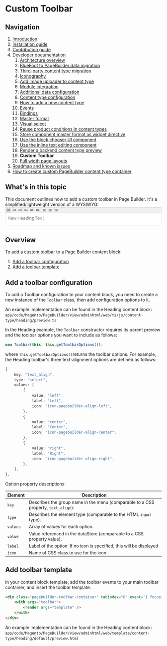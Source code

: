 # Custom Toolbar

## Navigation

1. [Introduction]
2. [Installation guide]
3. [Contribution guide]
4. [Developer documentation]
    1. [Architecture overview]
    1. [BlueFoot to PageBuilder data migration]
    1. [Third-party content type migration]
    1. [Iconography]
    1. [Add image uploader to content type]
    1. [Module integration]
    1. [Additional data configuration]
    1. [Content type configuration]
    1. [How to add a new content type]
    1. [Events]
    1. [Bindings]
    1. [Master format]
    1. [Visual select] 
    1. [Reuse product conditions in content types]
    1. [Store component master format as widget directive]
    1. [Use the block chooser UI component]
    1. [Use the inline text editing component]
    1. [Render a backend content type preview]
    1. **Custom Toolbar**
    1. [Full width page layouts]
5. [Roadmap and known issues]
6. [How to create custom PageBuilder content type container]

[Introduction]: README.md
[Contribution guide]: CONTRIBUTING.md
[Installation guide]: install.md
[Developer documentation]: developer-documentation.md
[Architecture overview]: architecture-overview.md
[BlueFoot to PageBuilder data migration]: bluefoot-data-migration.md
[Third-party content type migration]: new-content-type-example.md
[Iconography]: iconography.md
[Add image uploader to content type]: image-uploader.md
[Module integration]: module-integration.md
[Additional data configuration]: custom-configuration.md
[Content type configuration]: content-type-configuration.md
[How to add a new content type]: how-to-add-new-content-type.md
[Events]: events.md
[Bindings]: bindings.md
[Master format]: master-format.md
[Visual select]: visual-select.md
[Reuse product conditions in content types]: product-conditions.md
[Store component master format as widget directive]: widget-directive.md
[Use the block chooser UI component]: block-chooser-component.md
[Use the inline text editing component]: inline-editing-component.md
[Render a backend content type preview]: content-type-preview.md
[Custom Toolbar]: toolbar.md
[Full width page layouts]: full-width-page-layouts.md
[Add image uploader to content type]: image-uploader.md
[Roadmap and Known Issues]: roadmap.md
[How to create custom PageBuilder content type container]: how-to-create-custom-content-type-container.md

## What's in this topic
This document outlines how to add a custom toolbar in Page Builder. It's a simplified/lightweight version of a WYSIWYG:
![Page Builder toolbar](images/toolbar.png)

## Overview

To add a custom toolbar to a Page Builder content block:
1. [Add a toolbar configuration](#toolbarConfig)
2. [Add a toolbar template](#toolbarTpl)

## Add a toolbar configuration

To add a Toolbar configuration to your content block, you need to create a new instance of the `Toolbar` class, then add configuration options to it. 

An example implementation can be found in the Heading content block:
`app/code/Magento/PageBuilder/view/adminhtml/web/ts/js/content-type/heading/preview.ts`

In the Heading example, the `Toolbar` constructor requires its parent preview and the toolbar options you want to include as follows:

```javascript
new Toolbar(this, this.getToolbarOptions());
```

where `this.getToolbarOptions()`returns the toolbar options. For example, the Heading toolbar's three text-alignment options are defined as follows:

```typescript
{
    key: "text_align",
    type: "select",
    values: [
        {
            value: "left",
            label: "Left",
            icon: "icon-pagebuilder-align-left",
        },
        {
            value: "center",
            label: "Center",
            icon: "icon-pagebuilder-align-center",
        },
        {
            value: "right",
            label: "Right",
            icon: "icon-pagebuilder-align-right",
        },
    ],
},
```
Option property descriptions:

| Element             | Description                                                                        |
| ------------------- | ---------------------------------------------------------------------------------- |
| `key`               | Describes the group name in the menu (comparable to a CSS property, `text_align`). |
| `type`              | Describes the element type (comparable to the HTML `input` type).                  |
| `values`            | Array of values for each option.                                                   |
| `value`             | Value referenced in the dataStore (comparable to a CSS property value).            |
| `label`             | Label of the option. If no icon is specified, this will be displayed               |
| `icon`              | Name of CSS class to use for the icon.                                             |


## Add toolbar template

In your content block template, add the toolbar events to your main toolbar container, and insert the toolbar template:
```html
<div class="pagebuilder-toolbar-container" tabindex="0" event="{ focusin: toolbar.onFocusIn, focusout: toolbar.onFocusOut }">
    <with args="toolbar">
        <render args="template" />
    </with>
</div>
```

An example implementation can be found in the Heading content block:
`app/code/Magento/PageBuilder/view/adminhtml/web/template/content-type/heading/default/preview.html`


